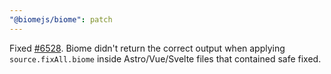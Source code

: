 ```yaml
---
"@biomejs/biome": patch
---
```


Fixed [#6528](https://github.com/biomejs/biome/issues/6528). Biome didn't return the correct output when applying `source.fixAll.biome` inside Astro/Vue/Svelte files that contained safe fixed.
